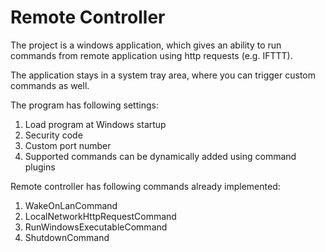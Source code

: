 ﻿# Remote Controller 
The project is a windows application, which gives an ability to run commands from remote application using http requests (e.g. IFTTT).

The application stays in a system tray area, where you can trigger custom commands as well.

The program has following settings:

1. Load program at Windows startup
2. Security code
3. Custom port number
4. Supported commands can be dynamically added using command plugins

Remote controller has following commands already implemented:
1. WakeOnLanCommand
2. LocalNetworkHttpRequestCommand
3. RunWindowsExecutableCommand
4. ShutdownCommand
